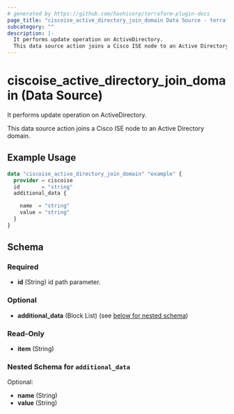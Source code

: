 ```yaml
---
# generated by https://github.com/hashicorp/terraform-plugin-docs
page_title: "ciscoise_active_directory_join_domain Data Source - terraform-provider-ciscoise"
subcategory: ""
description: |-
  It performs update operation on ActiveDirectory.
  This data source action joins a Cisco ISE node to an Active Directory domain.
---
```


# ciscoise_active_directory_join_domain (Data Source)

It performs update operation on ActiveDirectory.

This data source action joins a Cisco ISE node to an Active Directory domain.

## Example Usage

```terraform
data "ciscoise_active_directory_join_domain" "example" {
  provider = ciscoise
  id       = "string"
  additional_data {

    name  = "string"
    value = "string"
  }
}
```

<!-- schema generated by tfplugindocs -->
## Schema

### Required

- **id** (String) id path parameter.

### Optional

- **additional_data** (Block List) (see [below for nested schema](#nestedblock--additional_data))

### Read-Only

- **item** (String)

<a id="nestedblock--additional_data"></a>
### Nested Schema for `additional_data`

Optional:

- **name** (String)
- **value** (String)


